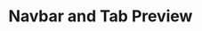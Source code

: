 ---
  id: "32968"
  fieldLayoutId: "89"
  uid: "7311ddd3-b937-482b-bda6-22247b87bb0d"
  enabled: "1"
  archived: "0"
  dateCreated: "2019-01-11 20:59:29"
  dateUpdated: "2019-01-28 02:47:30"
  siteSettingsId: "32968"
  slug: "navbar-and-tab-preview"
  siteId: "1"
  uri: "patterns/web/entry/navbar-and-tab-preview"
  enabledForSite: "1"
  sectionId: "2"
  typeId: "2"
  authorId: "1"
  postdateCreated: "2019-01-12 06:42:00"
  expirydateCreated: null
  contentId: "32962"
  title: "Navbar and Tab Preview"
  field_allColorsComputed: null
  field_allColorsComputedIllustration: null
  field_allColorsComputedThumbnail: null
  field_appDescription: null
  field_appDescriptionSentiment: null
  field_audio: "0"
  field_authorFaq: null
  field_bgThumbPosition: "left center"
  field_body: null
  field_captureSize: null
  field_categoriesRaw: "learnability,\nautomation,\ncorrectness,"
  field_categoryInPlainText: null
  field_coldThumbTransform: null
  field_colorPalette: null
  field_contributorName: null
  field_contributorUrl: null
  field_coverColor: null
  field_dominantColor: null
  field_externalContributor: "0"
  field_fetchWebsiteData: null
  field_fullName: null
  field_gfycatSource: "CostlyHeartfeltArkshell"
  field_gif: "1"
  field_gumletUrl: null
  field_gumletUrlNoPreParse: null
  field_howHelps: "<p><strong>Learnability, Automation, Correctness</strong></p>\n<p>Onboarding is always a crucial step to give users context of essential concepts about an application or service. In this case, GitBook teaches its customers the heuristic of an 'organization' and how that organization name will appear in the documentation pages.</p>\n<p>GitBook also attempts to automate some stylistic choices by inferring or suggesting a logo and a key color.</p>\n<p>In general, this solution increases the visibility of the system and gives a glimpse of how their documentation page might look like before even creating it. This solution also ensures correctness and encourages users to pick meaningful names instead of false or placeholder names.</p>"
  field_howWorks: "<p>GitBook is an online platform that allows companies to create and collaborate on internal and external documentation (generally developer documentation).</p>\n<p>As part of the process of creating a GitBook account, users need to create an organization to host all their documentation spaces. The organization name will show up in the documentation page navbars and titles and will be seen by all the consumers od the documentation.</p>\n<p>Since this is not necessarily obvious, GitBook shows a real-time preview on how their organization name will look in the documentation page and tab title. They also have a smart inference system that attempts to extract a logo from available website metadata. They also determine a key-color based on the inferred image.</p>\n<p>If the inferred logo is not accurate, the wizard also gives users the ability to swap the logo with an uploaded one.</p>"
  field_iconColors: null
  field_iconComputedColors: null
  field_illustrationSource: null
  field_imagePathRaw: ""
  field_imageTextOcr: null
  field_depthArticleBody: null
  field_lpSentimentScore: null
  field_lpUrl: null
  field_mediaEmbed: null
  field_mobileId: null
  field_mobileShotSrc: null
  field_newsObject: null
  field_pageFetchJsonString: null
  field_patternSrc: "GitBook"
  field_platformRaw: "Web"
  field_qualityDescription: null
  field_rawResponse: null
  field_readingDuration: null
  field_readingDurationSeconds: null
  field_readingEaseLevel: null
  field_readingEaseScore: null
  field_references: null
  field_screenshotColors: null
  field_screenshotComputedColors: null
  field_sourceFromArchive: null
  field_strategyDescription: null
  field_thumbColors: null
  field_thumbVideoUrl: null
  field_webDescription: null
  field_webTitle: null
  field_what: "<p>This is a solution found in Gitbook onboarding flow. When setting up an organization in GitBook, the wizard will show in you in real time (as you type) how your organization page navbar and title in a browser tab, will look after the setup. The wizard will also infer the logo of your organization based on available metadata.</p>"
  root: null
  lft: null
  rgt: null
  level: null
  structureId: null
  layout: layouts/post.njk
---